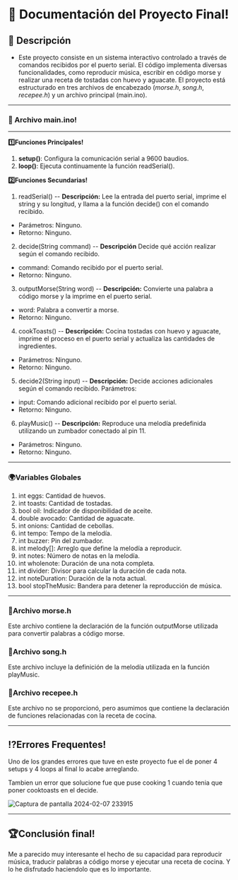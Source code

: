 # **💯 Documentación del Proyecto Final!**
## **📑 Descripción**
- Este proyecto consiste en un sistema interactivo controlado a través de comandos recibidos por el puerto serial. El código implementa diversas funcionalidades, como reproducir música, escribir en código morse y realizar una receta de tostadas con huevo y aguacate. El proyecto está estructurado en tres archivos de encabezado (*morse.h*, *song.h*, *recepee.h*) y un archivo principal (main.ino).

---

### **🎃 Archivo main.ino**!
---
**1️⃣Funciones Principales!**

1. **setup()**: Configura la comunicación serial a 9600 baudios.
2. **loop()**: Ejecuta continuamente la función readSerial().

**2️⃣Funciones Secundarias!**
1. readSerial()
-- **Descripción:** Lee la entrada del puerto serial, imprime el string y su longitud, y llama a la función decide() con el comando recibido.

- Parámetros: Ninguno.
- Retorno: Ninguno.
2. decide(String command)
-- **Descripción** Decide qué acción realizar según el comando recibido.

- command: Comando recibido por el puerto serial.
- Retorno: Ninguno.
3. outputMorse(String word)
-- **Descripción:** Convierte una palabra a código morse y la imprime en el puerto serial.

- word: Palabra a convertir a morse.
- Retorno: Ninguno.
4. cookToasts()
-- **Descripción:** Cocina tostadas con huevo y aguacate, imprime el proceso en el puerto serial y actualiza las cantidades de ingredientes.
- Parámetros: Ninguno.
- Retorno: Ninguno.
5. decide2(String input)
-- **Descripción:** Decide acciones adicionales según el comando recibido.
Parámetros:
- input: Comando adicional recibido por el puerto serial.
- Retorno: Ninguno.
6. playMusic()
-- **Descripción:** Reproduce una melodía predefinida utilizando un zumbador conectado al pin 11.
- Parámetros: Ninguno.
- Retorno: Ninguno.
---

### **​🌍​Variables Globales**
1. int eggs: Cantidad de huevos.
2. int toasts: Cantidad de tostadas.
3. bool oil: Indicador de disponibilidad de aceite.
4. double avocado: Cantidad de aguacate.
5. int onions: Cantidad de cebollas.
7. int tempo: Tempo de la melodía.
8. int buzzer: Pin del zumbador.
9. int melody[]: Arreglo que define la melodía a reproducir.
10. int notes: Número de notas en la melodía.
11. int wholenote: Duración de una nota completa.
12. int divider: Divisor para calcular la duración de cada nota.
13. int noteDuration: Duración de la nota actual.
14. bool stopTheMusic: Bandera para detener la reproducción de música.
---

### **🐒Archivo morse.h**
Este archivo contiene la declaración de la función outputMorse utilizada para convertir palabras a código morse.

### **🎼​Archivo song.h**
Este archivo incluye la definición de la melodía utilizada en la función playMusic.

### **🧾Archivo recepee.h**
Este archivo no se proporcionó, pero asumimos que contiene la declaración de funciones relacionadas con la receta de cocina.

---
## **​⁉️​Errores Frequentes!**

Uno de los grandes errores que tuve en este proyecto fue el de poner 4 setups y 4 loops al final lo acabe arreglando.

Tambien un error que solucione fue que puse cooking 1 cuando tenia que poner cooktoasts en el decide.


![Captura de pantalla 2024-02-07 233915](https://github.com/axckzz/J25-Progamming/assets/144990882/b7b77096-8248-4c40-a779-19d05123178a)

---
## ​​🏆​**Conclusión final!**
Me a parecido muy interesante el hecho de su capacidad para reproducir música, traducir palabras a código morse y ejecutar una receta de cocina. Y lo he disfrutado haciendolo que es lo importante.

